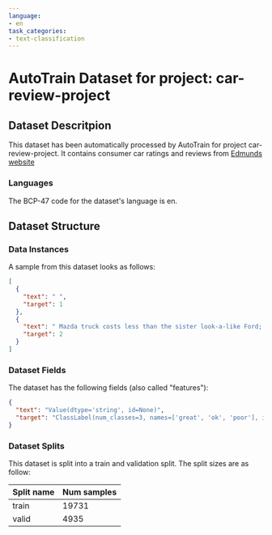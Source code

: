 ```yaml
---
language:
- en
task_categories:
- text-classification
---
```

# AutoTrain Dataset for project: car-review-project

## Dataset Descritpion

This dataset has been automatically processed by AutoTrain for project car-review-project. It contains consumer car ratings and reviews from [Edmunds website](https://www.kaggle.com/datasets/ankkur13/edmundsconsumer-car-ratings-and-reviews)

### Languages

The BCP-47 code for the dataset's language is en.

## Dataset Structure

### Data Instances

A sample from this dataset looks as follows:

```json
[
  {
    "text": " ",
    "target": 1
  },
  {
    "text": " Mazda truck costs less than the sister look-a-like Ford; Mazda is a \"A\" series of the Ford Ranger, [...]",
    "target": 2
  }
]
```

### Dataset Fields

The dataset has the following fields (also called "features"):

```json
{
  "text": "Value(dtype='string', id=None)",
  "target": "ClassLabel(num_classes=3, names=['great', 'ok', 'poor'], id=None)"
}
```

### Dataset Splits

This dataset is split into a train and validation split. The split sizes are as follow:

| Split name   | Num samples         |
| ------------ | ------------------- |
| train        | 19731 |
| valid        | 4935 |
